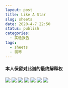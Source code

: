 ```yaml
---
layout: post
title: Like A Star
slug: sheets
date: 2020-4-7 22:50
status: publish
categories: 
  - 实验报告
tags: 
  - sheets
  - 钢琴
---
```

#### 本人保留对此谱的最终解释权
![](https://www.jianguoyun.com/c/tblv2/kym3PpCE2h_rctvmcDOCRdzYgxeR8Q4pnqXpQgIFu4jnTDw_udemVRY_VVhrdTu1quAp40QD/dh6PQcvpqQrHZylfQXiWnQ/l)
![](https://wx3.sinaimg.cn/mw690/006IDxX8ly1gdll1kvbdgj31wx2pf4b6.jpg)
![](https://wx4.sinaimg.cn/mw690/006IDxX8ly1gdll1lgiycj31wx2pfk7k.jpg)
![](https://wx1.sinaimg.cn/mw690/006IDxX8ly1gdll1m19lhj31wx2pfwtq.jpg)
![](https://wx4.sinaimg.cn/mw690/006IDxX8ly1gdll1mr17aj31wx2pfk33.jpg)
![](https://wx1.sinaimg.cn/mw690/006IDxX8ly1gdll1nhbn2j31wx2pfk69.jpg)
![](https://wx2.sinaimg.cn/mw690/006IDxX8ly1gdll1o3kl0j31wx2pfk0a.jpg)
